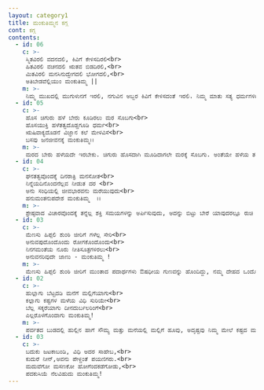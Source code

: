 ```yaml
---
layout: category1
title: ಮಂಕುತಿಮ್ಮನ ಕಗ್ಗ
cont: ಕಗ್ಗ
contents:
  - id: 06
    c: >- 
     ಸ್ಮಿತವಿರಲಿ ವದನದಲಿ, ಕಿವಿಗೆ ಕೇಳಿಸದಿರಲಿ<br>
     ಹಿತವಿರಲಿ ವಚನದಲಿ ಋತವ ಬಿಡದಿರಲಿ,<br>
     ಮಿತವಿರಲಿ ಮನಸಿನುದ್ವೇಗದಲಿ ಭೋಗದಲಿ,<br>
     ಅತಿಬೇಡವೆಲ್ಲಿಯುಂ ಮಂಕುತಿಮ್ಮ ||
    m: >-
     ನಿಮ್ಮ ಮುಖದಲ್ಲಿ ಮುಗುಳುನಗೆ ಇರಲಿ, ನಗುವಿನ ಅಬ್ಬರ ಕಿವಿಗೆ ಕೇಳಿಸದಂತೆ ಇರಲಿ. ನಿಮ್ಮ ಮಾತು ಸತ್ಯ ಧರ್ಮಗಳಿಗೆ ಹೊರತಾಗಿರದೆ ಹಿತವಾಗಿರಲಿ. ನಿಮ್ಮ ಮನಸ್ಸಿನ ಆವೇಶದಲ್ಲಿ, ಸುಖದ ಬಯಕೆಯಲ್ಲಿ ಮಿತಿ ಇರಲಿ. ಜೀವನದಲ್ಲಿ ಯಾವುದರಲ್ಲಿಯೂ ಅತಿ ಎಂಬುವುದು ಬೇಡ.
  - id: 05
    c: >- 
     ಹೊಸ ಚಿಗುರು ಹಳೆ ಬೇರು ಕೂಡಿರಲು ಮರ ಸೊಬಗು<br>
     ಹೊಸಯುಕ್ತಿ ಹಳೆತತ್ವದೊಡ್ಡಗೂಡಿ ಧರ್ಮ<br>
     ಋಷಿವಾಕ್ಯದೊಡನೆ ವಿಜ್ಞಾನ ಕಲೆ ಮೇಳವಿಸೆ<br>
     ಬಸವು ಜನಜೀವನಕ್ಕೆ ಮಂಕುತಿಮ್ಮ।।
    m: >-
     ಮರದ ಬೇರು ಹಳೆಯದೇ ಇರಬೇಕು. ಚಿಗುರು ಹೊಸದಾಗಿ ಮೂಡಿದಾಗಲೇ ಮರಕ್ಕೆ ಸೊಬಗು. ಅಂತೆಯೇ ಹಳೆಯ ತತ್ವ ಸೂತ್ರಗಳ ಆಧಾರದ ಮೇಲೆ, ಕಾಲಕಾಲಕ್ಕೆ ಹೊಸ ವಿಚಾರಗಳು ರೂಪುಗೊಳ್ಳುವುದೆ ಧರ್ಮ. ಪ್ರಾಚೀನ ಋಷಿಗಳ ಜ್ಞಾನದೊಂದಿಗೆ ಆಧುನಿಕ ವಿಜ್ಞಾನ ಸಮನ್ವಯ ಗೊಂಡರೆನೇ ಜನಜೀವನಕ್ಕೆ ಯಶಸ್ಸು.
  - id: 04
    c: >- 
     ಘನತತ್ವವೊಂದಕ್ಕೆ ದಿನರಾತ್ರಿ ಮನಸೋತ<br>
     ನಿನ್ನೆಯದಿನೊಂದನೆಲ್ಲವ ನೀಡುತ ದರ <br>
     ಅನು ಸಂಧಿಯಲ್ಲಿ ಜೀವಭಾರವನು ಮರೆಯುವುದು<br>
     ಹನುಮಂತನುಪದೇಶ ಮಂಕುತಿಮ್ಮ  ।।
    m: >-
     ಶ್ರೇಷ್ಠವಾದ ವಿಚಾರವೊಂದಕ್ಕೆ ತನ್ನೆಲ್ಲ ಶಕ್ತಿ ಸಮಯಗಳನ್ನು ಅರ್ಪಿಸುವುದು, ಅದನ್ನು ಬಿಟ್ಟು ಬೇರೆ ಯಾವುದರಲ್ಲೂ ರುಚಿ ಕಾಣದಿರುವುದು, ಏಕಾಗ್ರಚಿತ್ತದಿಂದ ತನ್ನದೆಲ್ಲವನ್ನು ಸಮರ್ಪಿಸಿ ಸದಾ ನಾನು ಎನ್ನುವುದನ್ನು ಮರೆಯುವುದು ಇದೇ ಹನುಮಂತನ ಜೀವನದ ಸಂದೇಶ.
  - id: 03
    c: >- 
     ಮೆಣಸು ಹಿಪ್ಪಲಿ ಶುಂಠಿ ಜೀರಿಗೆ ಗಳೆಲ್ಲ ಸೇರಿ<br>
     ಅನುವಪುದೊಂದೊಂದು ರೋಗಕೊಂದೊಂದು<br>
     ನಿನಗಮಂತೆಯ ನೂರು ನೀತಿಸೂತ್ರಗಳಿರಲು<br>
     ಅನುವನರಿವುದೇ ಜಾಣು - ಮಂಕುತಿಮ್ಮ !
    m: >-
     ಮೆಣಸು ಹಿಪ್ಪಲಿ ಶುಂಠಿ ಜೀರಿಗೆ ಮುಂತಾದ ಪದಾರ್ಥಗಳು ಔಷಧೀಯ ಗುಣವನ್ನು ಹೊಂದಿದ್ದು, ನಮ್ಮ ದೇಹದ ಒಂದೊಂದು ರೋಗಕ್ಕೆ ಒಂದೊಂದು ಔಷಧಿಯಂತೆಸೂಕ್ತವಾಗಿರುತ್ತವೆ.ಅದೇ ರೀತಿ ನಮ್ಮ ಮಾನಸಿಕ ಮತ್ತು ಆಧ್ಯಾತ್ಮಿಕ ರುಗ್ಣತೆ ಅಥವಾ ಖಾಯಿಲೆಯನ್ನು ವಾಸಿ ಮಾಡಲು ನೂರಾರು ನೀತಿಸೂತ್ರಗಳು ಇರುವಾಗ, ನಿನಗೆ ಸೂಕ್ತವಾದುದನ್ನು ಆರಿಸಿಕೊಳ್ಳುವುದು ಜಾಣತನ
  - id: 02
    c: >- 
     ಹುಲ್ಲಾಗು ಬೆಟ್ಟದಡಿ ಮನೆಗೆ ಮಲ್ಲಿಗೆಯಾಗು<br>
     ಕಲ್ಲಾಗು ಕಷ್ಟಗಳ ಮಳೆಯ ವಿಧಿ ಸುರಿಯೇ<br>
     ಬೆಲ್ಲ ಸಕ್ಕರೆಯಾಗು ದೀನದುರ್ಬಲರಿಂಗೆ<br>
     ಎಲ್ಲರೊಳಗೊಂದಾಗು ಮಂಕುತಿಮ್ಮ!
    m: >-
     ಪರ್ವತದ ಬುಡದಲ್ಲಿ ಹುಲ್ಲಿನ ಹಾಗೆ ಸೌಮ್ಯ ಮತ್ತು ಮನೆಯಲ್ಲಿ ಮಲ್ಲಿಗೆ ಹೂವು, ಅದೃಷ್ಟವು ನಿಮ್ಮ ಮೇಲೆ ಕಷ್ಟದ ಮಳೆ ಸುರಿಯುವಾಗ ಬಂಡೆಯಂತೆ (ಬಲವಾಗಿರಿ), ಬಡವರಿಗೆ ಮತ್ತು ದುರ್ಬಲರಿಗೆ ಸಕ್ಕರೆ ಮತ್ತು ಬೆಲ್ಲದಂತೆ ಸಿಹಿಯಾಗಿರಿ , ಎಲ್ಲರಲ್ಲೂ ಒಬ್ಬರಾಗಿರಿ, ಮಂಕುತಿಮ್ಮ.
  - id: 03
    c: >-
     ಬದುಕು ಜಟಕಾಬಂಡಿ, ವಿಧಿ ಅದರ ಸಾಹೇಬ,<br>
     ಕುದುರೆ ನೀನ್,ಅವನು ಪೇಳ್ದಂತೆ ಪಯಣಿಗರು.<br>
     ಮದುವೆಗೋ ಮಸಣಕೋ ಹೋಗೆಂದಕಡೆಗೋಡು,<br>
     ಪದಕುಸಿಯೆ ನೆಲವಿಹುದು ಮಂಕುತಿಮ್ಮ!
---
```

